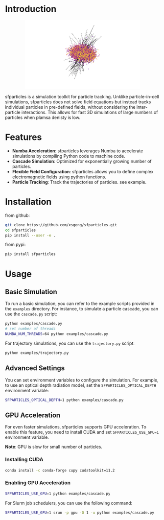 # Introduction
<div style="text-align:center;">

![demo-nocap.png](demo.png)
</div>

sfparticles is a simulation toolkit for particle tracking. 
Unklike particle-in-cell simulations, sfparticles does not solve field equations but instead tracks individual particles in pre-defined fields, without considering the inter-particle interactions. 
This allows for fast 3D simulations of large numbers of particles when plamsa denisty is low.

# Features
- **Numba Acceleration**: sfparticles leverages Numba to accelerate simulations by compiling Python code to machine code.
- **Cascade Simulation**: Optimized for exponentially growing number of particles.
- **Flexible Field Configuration**: sfparticles allows you to define complex electromagnetic fields using python functions.
- **Particle Tracking**: Track the trajectories of particles. see example.

# Installation

from github:
```bash
git clone https://github.com/xsgeng/sfparticles.git
cd sfparticles
pip install --user -e .
```

from pypi:

```bash
pip install sfparticles
```

# Usage

## Basic Simulation

To run a basic simulation, you can refer to the example scripts provided in the `examples` directory. For instance, to simulate a particle cascade, you can use the `cascade.py` script:

```bash
python examples/cascade.py
# set number of threads
NUMBA_NUM_THREADS=64 python examples/cascade.py
```

For trajectory simulations, you can use the `trajectory.py` script:

```bash
python examples/trajectory.py
```

## Advanced Settings

You can set environment variables to configure the simulation. For example, to use an optical depth radiation model, set the `SFPARTICLES_OPTICAL_DEPTH` environment variable:

```bash
SFPARTICLES_OPTICAL_DEPTH=1 python examples/cascade.py
```

## GPU Acceleration

For even faster simulations, sfparticles supports GPU acceleration. To enable this feature, you need to install CUDA and set `SFPARTICLES_USE_GPU=1` environment variable. 

**Note**: GPU is slow for small number of particles.

### Installing CUDA

```bash
conda install -c conda-forge cupy cudatoolkit=11.2
```

### Enabling GPU Acceleration

```bash
SFPARTICLES_USE_GPU=1 python examples/cascade.py
```

For Slurm job schedulers, you can use the following command:

```bash
SFPARTICLES_USE_GPU=1 srun -p gpu -G 1 -u python examples/cascade.py
```